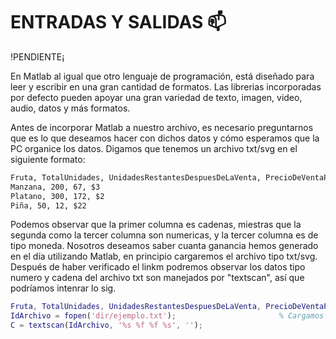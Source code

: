# ENTRADAS Y SALIDAS :mailbox:

!PENDIENTE¡

En Matlab al igual que otro lenguaje de programación, está diseñado para leer y escribir en una gran cantidad de formatos. Las librerias incorporadas
por defecto pueden apoyar una gran variedad de texto, imagen, video, audio, datos y más formatos.

Antes de incorporar Matlab a nuestro archivo, es necesario preguntarnos que es lo que deseamos hacer con dichos datos y cómo esperamos que la PC
organice los datos. Digamos que tenemos un archivo txt/svg en el siguiente formato:
```txt
Fruta, TotalUnidades, UnidadesRestantesDespuesDeLaVenta, PrecioDeVentaPorUnidad
Manzana, 200, 67, $3
Platano, 300, 172, $2
Piña, 50, 12, $22
```
Podemos observar que la primer columna es cadenas, miestras que la segunda como la tercer columna son numericas, y la tercer columna es de tipo moneda.
Nosotros deseamos saber cuanta ganancia hemos generado en el día utilizando Matlab, en principio cargaremos el archivo tipo txt/svg. Después de haber
verificado el linkm podremos observar los datos tipo numero y cadena del archivo txt son manejados por "textscan", así que podríamos intenrar lo sig.
```Matlab
Fruta, TotalUnidades, UnidadesRestantesDespuesDeLaVenta, PrecioDeVentaPorUnidad
IdArchivo = fopen('dir/ejemplo.txt');                       % Cargamos el archivo desde dir
C = textscan(IdArchivo, '%s %f %f %s', '');
```